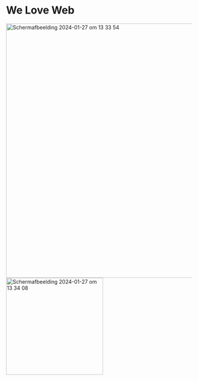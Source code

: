 # We Love Web
<img width="690" alt="Schermafbeelding 2024-01-27 om 13 33 54" src="https://github.com/EmonaSantiago/18.ILoveWebApp/assets/90447045/be411cda-453d-442a-9892-b414348586ce">
<img width="263" alt="Schermafbeelding 2024-01-27 om 13 34 08" src="https://github.com/EmonaSantiago/18.ILoveWebApp/assets/90447045/c7e5cfa8-4cd3-4749-8620-8c20d37082cb">
